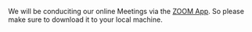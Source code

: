 We will be conduciting our online Meetings via the [ZOOM App](https://zoom.us/download). 
So please make sure to download it to your local machine.
